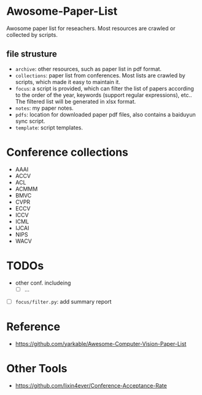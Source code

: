 # Awosome-Paper-List

Awosome paper list for reseachers. Most resources are crawled or collected by scripts.

## file strusture

- `archive`: other resources, such as paper list in pdf format.
- `collections`: paper list from conferences. Most lists are crawled by scripts, which made it easy to maintain it.
- `focus`: a script is provided, which can filter the list of papers according to the order of the year, keywords (support regular expressions), etc.. The filtered list will be generated in xlsx format.
- `notes`: my paper notes.
- `pdfs`: location for downloaded paper pdf files, also contains a baiduyun sync script.
- `template`: script templates.

# Conference collections

- AAAI
- ACCV
- ACL
- ACMMM
- BMVC
- CVPR
- ECCV
- ICCV
- ICML
- IJCAI
- NIPS
- WACV

# TODOs

- other conf. includeing
  - [ ] ...
- [ ] `focus/filter.py`: add summary report

# Reference

- https://github.com/yarkable/Awesome-Computer-Vision-Paper-List

# Other Tools

- https://github.com/lixin4ever/Conference-Acceptance-Rate
